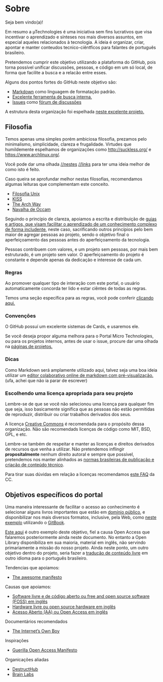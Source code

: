 # Sobre

Seja bem vindo(a)!

Em resumo a µTechnologies é uma iniciativa sem fins lucrativos que visa incentivar o aprendizado e sínteses nos mais diversos assuntos, em especial aqueles relacionados à tecnologia. A ideia é organizar, criar, apontar e manter conteudos tecnico-ciêntfícos para falantes de português brasileiro.

Pretendemos cumprir este objetivo utilizando a plataforma do GitHub, pois torna possível unificar discussões, pessoas, e código em um só local, de forma que facilite a busca e a relacão entre esses.

Alguns dos pontos fortes do GitHub neste objetivo são:

* [Markdown](https://pt.wikipedia.org/wiki/Markdown) como linguagem de formatação padrão.
* [Excelente ferramenta de busca interna.](https://github.com/search?utf8=)
* [Issues](https://github.com/micro-technologies/forum/issues) como [fórum de discussões](https://github.com/micro-technologies/forum)

A estrutura desta organização foi espelhada [neste excelente projeto.](http://frontendbr.com.br/)

## Filosofia
Temos apenas uma simples porém ambiciosa filosofia, prezamos pelo minimalismo, simplicidade, clareza e frugalidade. Virtudes que humildemente espelhamos de organizações como http://suckless.org/ e https://www.archlinux.org/. 

Você pode dar uma olhada [//nestes](https://bbs.archlinux.org/) [//links](https://wiki.archlinux.org/) para ter uma ideia melhor de como isto é feito.

Caso queira se aprofundar melhor nestas filosofias, recomendamos algumas leituras que complementam este conceito.
* [Filosofia Unix](https://pt.wikipedia.org/wiki/Filosofia_Unix)
* [KISS](https://pt.wikipedia.org/wiki/Keep_It_Simple)
* [The Arch Way](https://wiki.archlinux.org/index.php/The_Arch_Way_(Portugu%C3%AAs))
* [Navalha de Occam](https://pt.wikipedia.org/wiki/Navalha_de_Occam)

Seguindo o princípio de clareza, apoiamos a escrita e distribuição de [guias e artigos, que visam facilitar o aprendizado de um conhecimento complexo de forma includente](https://github.com/Kuchiriel/install-archlinux), neste caso, sacrificando outros princípios pelo bem maior de agregar pessoas ao projeto, sendo o objetivo final o aperfeiçoamento das pessoas antes do aperfeiçoamento da tecnologia. 

Pessoas contribuem com valores, e um projeto sem pessoas, por mais bem estruturado, é um projeto sem valor. O aperfeiçoamento do projeto é constante e depende apenas da dedicação e interesse de cada um.

### Regras

Ao promover qualquer tipo de interação com este portal, o usuário automaticamente concorda ter lido e estar ciêntes de todas as regras.

Temos uma seção específica para as regras, você pode conferir [clicando aqui.](https://github.com/micro-technologies/sobre/blob/master/regras.md)

### Convenções

O GitHub possuí um excelente sistemas de Cards, e usaremos ele.

Se você deseja propor alguma melhora para o Portal Micro Technologies, ou para os projetos internos, antes de usar o issue, procure dar uma olhada na [páginas de projetos.](https://github.com/orgs/micro-technologies/projects)

### Dicas

Como Markdown será amplamente utilizado aqui, talvez seja uma boa ideia utilizar um [editor colaborativo online de markdown com pré-visualização.](https://hackmd.io/) (ufa, achei que não ia parar de escrever)

### Escolhendo uma licença apropriada para seu projeto

Lembre-se de que se você não selecionou uma licença para qualquer fim que seja, isso basicamente significa que as pessoas não estão permitidas de reproduzir, distribuir ou criar trabalhos derivados dos seus.

A licença [Creative Commons](https://pt.wikipedia.org/wiki/Creative_Commons) é recomendada para o propósito dessa organização. Não são recomendads licenças de código como MIT, BSD, GPL, e etc.

Lembre-se também de respeitar e manter as licenças e direitos derivados de recursos que venha a utilizar. Não pretendemos inflingir **propositalmente** nenhum direito autoral e sempre que possível, pretendemos nos manter alinhados as [normas brasileiras de publicação e criação de conteúdo técnico](http://www.gazetadopovo.com.br/educacao/vida-na-universidade/pesquisa-e-tecnologia/regras-da-abnt-veja-as-normas-para-monografias-e-trabalhos-academicos-24m183ly0hqo75i0qrgiovpla). 

Para tirar suas dúvidas em relação a licenças recomendamos [este FAQ](https://br.creativecommons.org/faq/) da CC.

## Objetivos específicos do portal

Uma maneira interessante de facilitar o acesso ao conhecimento é selecionar alguns livros importantes que estão em [domínio público](https://pt.wikipedia.org/wiki/Dom%C3%ADnio_p%C3%BAblico), e disponibilizar nos mais diversos formatos, inclusive, pela Web, como [neste exemplo](http://samypesse.gitbooks.io/how-to-create-an-operating-system/content/Chapter-1/index.html) utilizando o [GitBook](https://github.com/GitbookIO/gitbook).

[Este aqui](https://openlibrary.org/) é outro exemplo deste objetivo, fiel a causa Open Access que falaremos posteriormente ainda neste documento. No entanto a Open Library disponibiliza em sua maioria, material em inglês, não servindo primariamente a missão do nosso projeto. Ainda neste ponto, um outro objetivo dentro do projeto, seria fazer a [tradução de conteúdo livre](https://github.com/micro-technologies/drive/blob/master/jack-andraka.md) em outro idioma para o português brasileiro.

Tendencias que apoiamos:
* [The awesome manifesto](https://github.com/sindresorhus/awesome/blob/master/awesome.md)

Causas que apoiamos:

* [Software livre e de código aberto ou free and open source software (FOSS) em inglês](https://pt.wikipedia.org/wiki/Software_livre_e_de_c%C3%B3digo_aberto)
* [Hardware livre ou open source hardware em inglês](https://pt.wikipedia.org/wiki/Hardware_livre)
* [Acesso Aberto (AA) ou Open Access em inglês](https://pt.wikipedia.org/wiki/Acesso_aberto)

Documentários recomendados
* [The Internet’s Own Boy](https://www.youtube.com/watch?v=rkxWLsyylUw)

Inspirações
* [Guerilla Open Access Manifesto](https://github.com/micro-technologies/drive/blob/master/guerilla-open-access-manifesto.md)

Organicações aliadas
* [DestructHub](https://github.com/DestructHub)
* [Brain Labs](https://github.com/brain-labs)

